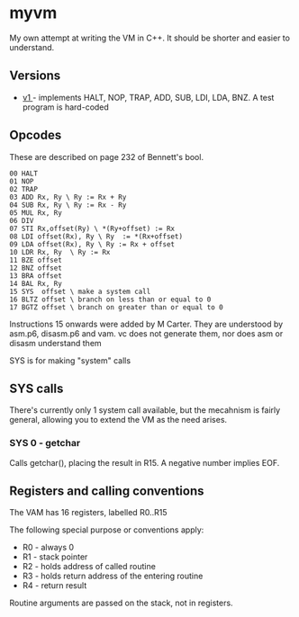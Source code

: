 # myvm

My own attempt at writing the VM in C++. It should be shorter and easier to understand.

## Versions

* [v1 ](v1/README.md) - implements HALT, NOP, TRAP, ADD, SUB, LDI, LDA, BNZ. A test program is hard-coded

## Opcodes

These are described on page 232 of Bennett's bool.
```
00 HALT
01 NOP
02 TRAP
03 ADD Rx, Ry \ Ry := Rx + Ry
04 SUB Rx, Ry \ Ry := Rx - Ry
05 MUL Rx, Ry 
06 DIV
07 STI Rx,offset(Ry) \ *(Ry+offset) := Rx
08 LDI offset(Rx), Ry \ Ry  := *(Rx+offset)
09 LDA offset(Rx), Ry \ Ry := Rx + offset
10 LDR Rx, Ry  \ Ry := Rx
11 BZE offset
12 BNZ offset
13 BRA offset
14 BAL Rx, Ry
15 SYS  offset \ make a system call
16 BLTZ offset \ branch on less than or equal to 0
17 BGTZ offset \ branch on greater than or equal to 0 
```

Instructions 15 onwards were added by M Carter. They are understood by asm.p6, disasm.p6 and vam. vc does not generate them, nor does asm or disasm understand them

SYS is for making "system" calls

## SYS calls

There's currently only 1 system call available, but the mecahnism is fairly general, allowing you to extend the VM as the need arises.

### SYS 0 - getchar

Calls getchar(), placing the result in R15. A negative number implies EOF.


## Registers and calling conventions

The VAM has 16 registers, labelled R0..R15

The following special purpose or conventions apply:
* R0 - always 0
* R1 - stack pointer
* R2 - holds address of called routine
* R3 - holds return address of the entering routine
* R4 - return result

Routine arguments are passed on the stack, not in registers.
